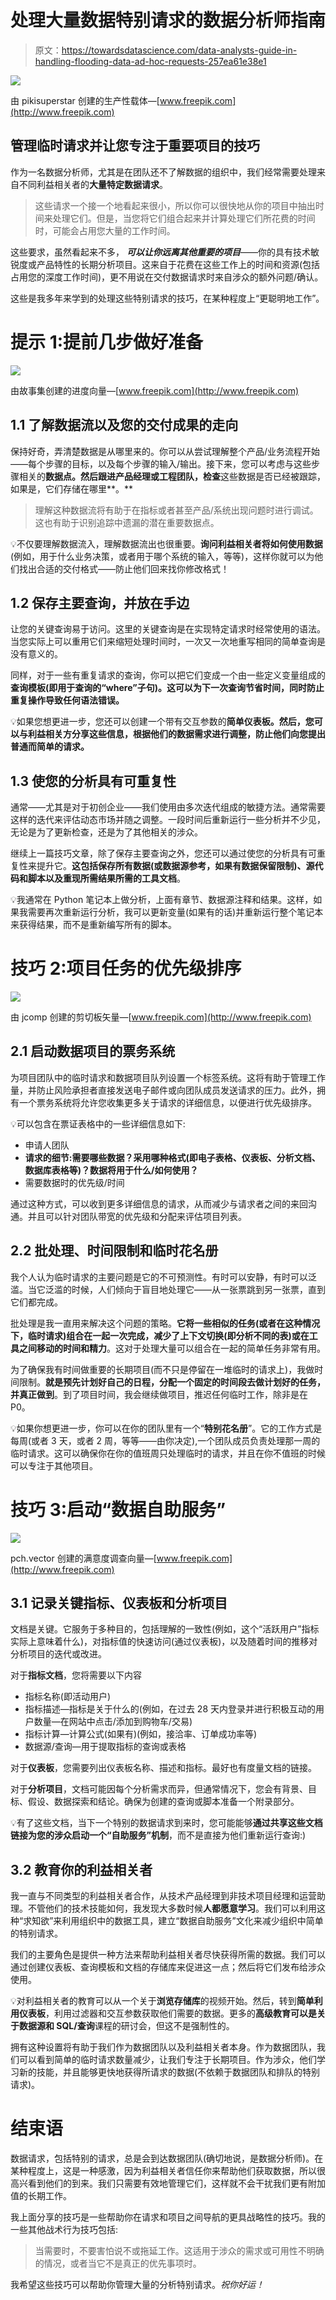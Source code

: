 # 处理大量数据特别请求的数据分析师指南

> 原文：<https://towardsdatascience.com/data-analysts-guide-in-handling-flooding-data-ad-hoc-requests-257ea61e38e1>

![](img/c1b0fe77506f015b1c19060dcdc65f6f.png)

由 pikisuperstar 创建的生产性载体—[www.freepik.com](http://www.freepik.com)

## 管理临时请求并让您专注于重要项目的技巧

作为一名数据分析师，尤其是在团队还不了解数据的组织中，我们经常需要处理来自不同利益相关者的**大量特定数据请求**。

> 这些请求一个接一个地看起来很小，所以你可以很快地从你的项目中抽出时间来处理它们。但是，当您将它们组合起来并计算处理它们所花费的时间时，可能会占用您大量的工作时间。

这些要求，虽然看起来不多， ***可以让你远离其他重要的项目***——你的具有技术敏锐度或产品特性的长期分析项目。这来自于花费在这些工作上的时间和资源(包括占用您的深度工作时间)，更不用说在交付数据请求时来自涉众的额外问题/确认。

这些是我多年来学到的处理这些特别请求的技巧，在某种程度上“更聪明地工作”。

# 提示 1:提前几步做好准备

![](img/be92847361ccac8ed1912fca7dd616b0.png)

由故事集创建的进度向量—[www.freepik.com](http://www.freepik.com)

## **1.1 了解数据流以及您的交付成果的走向**

保持好奇，弄清楚数据是从哪里来的。你可以从尝试理解整个产品/业务流程开始——每个步骤的目标，以及每个步骤的输入/输出。接下来，您可以考虑与这些步骤相关的**数据点。然后跟进产品经理或工程团队，检查**这些数据是否已经被跟踪，如果是，它们存储在哪里**。**

> 理解这种数据流将有助于在指标或者甚至产品/系统出现问题时进行调试。这也有助于识别追踪中遗漏的潜在重要数据点。

💡不仅要理解数据流入，理解数据流出也很重要。**询问利益相关者将如何使用数据**(例如，用于什么业务决策，或者用于哪个系统的输入，等等)，这样你就可以为他们找出合适的交付格式——防止他们回来找你修改格式！

## 1.2 保存主要查询，并放在手边

让您的关键查询易于访问。这里的关键查询是在实现特定请求时经常使用的语法。当您实际上可以重用它们来缩短处理时间时，一次又一次地重写相同的简单查询是没有意义的。

同样，对于一些有重复请求的查询，你可以把它们变成一个由一些定义变量组成的**查询模板(即用于查询的“where”子句)。这可以为下一次查询节省时间，同时防止重复操作导致任何语法错误。**

💡如果您想更进一步，您还可以创建一个带有交互参数的**简单仪表板。然后，您可以与利益相关方分享这些信息，根据他们的数据需求进行调整，防止他们向您提出普通而简单的请求。**

## 1.3 使您的分析具有可重复性

通常——尤其是对于初创企业——我们使用由多次迭代组成的敏捷方法。通常需要这样的迭代来评估动态市场并随之调整。一段时间后重新运行一些分析并不少见，无论是为了更新检查，还是为了其他相关的涉众。

继续上一篇技巧文章，除了保存主要查询之外，您还可以通过使您的分析具有可重复性来提升它。**这包括保存所有数据(或数据源参考，如果有数据保留限制)、源代码和脚本以及重现所需结果所需的工具文档**。

💡我通常在 Python 笔记本上做分析，上面有章节、数据源注释和结果。这样，如果我需要再次重新运行分析，我可以更新变量(如果有的话)并重新运行整个笔记本来获得结果，而不是重新编写所有的脚本。

# 技巧 2:项目任务的优先级排序

![](img/22c4cd30337aaef2fd91beda6ff3fc12.png)

由 jcomp 创建的剪切板矢量—[www.freepik.com](http://www.freepik.com)

## 2.1 启动数据项目的票务系统

为项目团队中的临时请求和数据项目队列设置一个标签系统。这将有助于管理工作量，并防止风险承担者直接发送电子邮件或向团队成员发送请求的压力。此外，拥有一个票务系统将允许您收集更多关于请求的详细信息，以便进行优先级排序。

💡可以包含在票证表格中的一些详细信息如下:

*   申请人团队
*   **请求的细节:需要哪些数据？采用哪种格式(即电子表格、仪表板、分析文档、数据库表格等)？数据将用于什么/如何使用？**
*   需要数据时的优先级/时间

通过这种方式，可以收到更多详细信息的请求，从而减少与请求者之间的来回沟通。并且可以针对团队带宽的优先级和分配来评估项目列表。

## 2.2 批处理、时间限制和临时花名册

我个人认为临时请求的主要问题是它的不可预测性。有时可以安静，有时可以泛滥。当它泛滥的时候，人们倾向于盲目地处理它——从一张票跳到另一张票，直到它们都完成。

批处理是我一直用来解决这个问题的策略。**它将一些相似的任务(或者在这种情况下，临时请求)组合在一起一次完成，减少了上下文切换(即分析不同的表)或在工具之间移动的时间和精力**。这对于处理大量可以组合在一起的简单任务非常有用。

为了确保我有时间做重要的长期项目(而不只是停留在一堆临时的请求上)，我做时间限制。**就是预先计划好自己的日程，分配一个固定的时间段去做计划好的任务，并真正做到**。到了项目时间，我会继续做项目，推迟任何临时工作，除非是在 P0。

💡如果你想更进一步，你可以在你的团队里有一个“**特别花名册**”。它的工作方式是每周(或者 3 天，或者 2 周，等等——由你决定),一个团队成员负责处理那一周的临时请求。这可以确保你在你的值班周只处理临时的请求，并且在你不值班的时候可以专注于其他项目。

# 技巧 3:启动“数据自助服务”

![](img/a362f9791c82f519a3b69d470efaffd7.png)

pch.vector 创建的满意度调查向量—[www.freepik.com](http://www.freepik.com)

## 3.1 记录关键指标、仪表板和分析项目

文档是关键。它服务于多种目的，包括理解的一致性(例如，这个“活跃用户”指标实际上意味着什么)，对指标值的快速访问(通过仪表板)，以及随着时间的推移对分析项目的迭代或改进。

对于**指标文档**，您将需要以下内容

*   指标名称(即活动用户)
*   指标描述—指标是关于什么的(例如，在过去 28 天内登录并进行积极互动的用户数量—在网站中点击/添加到购物车/交易)
*   指标计算—计算公式(如果有)(例如，接洽率、订单成功率等)
*   数据源/查询—用于提取指标的查询或表格

对于**仪表板**，您需要列出仪表板名称、描述和指标。最好也有度量文档的链接。

对于**分析项目**，文档可能因每个分析需求而异，但通常情况下，您会有背景、目标、假设、数据探索和结论。确保为创建的查询或脚本准备一个附录部分。

💡有了这些文档，当下一个特别的数据请求到来时，您可能能够**通过共享这些文档链接为您的涉众启动一个“自助服务”机制**，而不是直接为他们重新运行查询:)

## 3.2 教育你的利益相关者

我一直与不同类型的利益相关者合作，从技术产品经理到非技术项目经理和运营助理。不管他们的技术技能如何，我发现大多数时候**人都愿意学习**。我们可以利用这种“求知欲”来利用组织中的数据工具，建立“数据自助服务”文化来减少组织中简单的特别请求。

我们的主要角色是提供一种方法来帮助利益相关者尽快获得所需的数据。我们可以通过创建仪表板、查询模板和文档的存储库来促进这一点；然后将它们发布给涉众使用。

💡对利益相关者的教育可以从一个关于**浏览存储库**的视频开始。然后，转到**简单利用仪表板**，利用过滤器和交互参数获取他们需要的数据。更多的**高级教育可以是关于数据源和 SQL/查询**课程的研讨会，但这不是强制性的。

拥有这种设置将有助于我们作为数据团队以及利益相关者本身。作为数据团队，我们可以看到简单的临时请求数量减少，让我们专注于长期项目。作为涉众，他们学习新的技能，并且能够更快地获得所请求的数据(不依赖于数据团队和排队的特别请求)。

# 结束语

数据请求，包括特别的请求，总是会到达数据团队(确切地说，是数据分析师)。在某种程度上，这是一种感激，因为利益相关者信任你来帮助他们获取数据，所以很高兴看到他们的到来。我们只需要有效地管理它们，这样就不会干扰我们更有附加值的长期工作。

我上面分享的技巧是一些帮助你在请求和项目之间导航的更具战略性的技巧。我的一些其他战术行为技巧包括:

> 当需要时，不要害怕说不或拖延工作。这适用于涉众的需求或可用性不明确的情况，或者当它不是真正的优先事项时。

我希望这些技巧可以帮助你管理大量的分析特别请求。*祝你好运！*